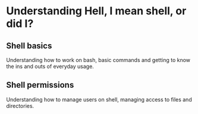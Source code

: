 Understanding Hell, I mean shell, or did I?
=======

Shell basics
-----------

Understanding how to work on bash, basic commands and getting to know the ins and outs of everyday usage.

Shell permissions
-----------

Understanding how to manage users on shell, managing access to files and directories.
